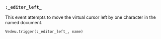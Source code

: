 ### `:_editor_left_`
This event attempts to move the virtual cursor left by one
character in the named document.

    Vedeu.trigger(:_editor_left_, name)
